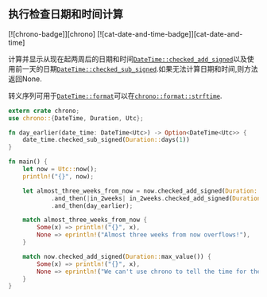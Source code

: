 
## 执行检查日期和时间计算

[![chrono-badge]][chrono] [![cat-date-and-time-badge]][cat-date-and-time]

计算并显示从现在起两周后的日期和时间[`DateTime::checked_add_signed`]以及使用前一天的日期[`DateTime::checked_sub_signed`].如果无法计算日期和时间,则方法返回None.

转义序列可用于[`DateTime::format`]可以在[`chrono::format::strftime`].

```rust
extern crate chrono;
use chrono::{DateTime, Duration, Utc};

fn day_earlier(date_time: DateTime<Utc>) -> Option<DateTime<Utc>> {
    date_time.checked_sub_signed(Duration::days(1))
}

fn main() {
    let now = Utc::now();
    println!("{}", now);

    let almost_three_weeks_from_now = now.checked_add_signed(Duration::weeks(2))
            .and_then(|in_2weeks| in_2weeks.checked_add_signed(Duration::weeks(1)))
            .and_then(day_earlier);

    match almost_three_weeks_from_now {
        Some(x) => println!("{}", x),
        None => eprintln!("Almost three weeks from now overflows!"),
    }

    match now.checked_add_signed(Duration::max_value()) {
        Some(x) => println!("{}", x),
        None => eprintln!("We can't use chrono to tell the time for the Solar System to complete more than one full orbit around the galactic center."),
    }
}
```

[`chrono::format::strftime`]: https://docs.rs/chrono/*/chrono/format/strftime/index.html

[`datetime::checked_add_signed`]: https://docs.rs/chrono/*/chrono/struct.Date.html#method.checked_add_signed

[`datetime::checked_sub_signed`]: https://docs.rs/chrono/*/chrono/struct.Date.html#method.checked_sub_signed

[`datetime::format`]: https://docs.rs/chrono/*/chrono/struct.DateTime.html#method.format
